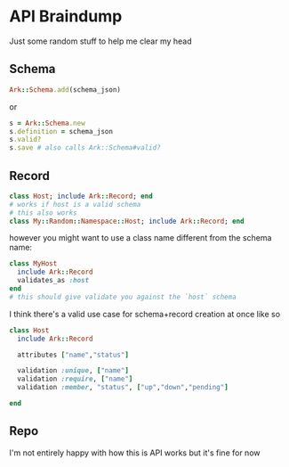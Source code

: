# API Braindump
Just some random stuff to help me clear my head

## Schema

```ruby
Ark::Schema.add(schema_json)
```

or

```ruby
s = Ark::Schema.new
s.definition = schema_json
s.valid?
s.save # also calls Ark::Schema#valid?
```

## Record

```ruby
class Host; include Ark::Record; end
# works if host is a valid schema
# this also works
class My::Random::Namespace::Host; include Ark::Record; end
```
however you might want to use a class name different from the schema name:

```ruby
class MyHost
  include Ark::Record
  validates_as :host
end
# this should give validate you against the `host` schema
```

I think there's a valid use case for schema+record creation at once like so

```ruby
class Host
  include Ark::Record

  attributes ["name","status"]

  validation :unique, ["name"]
  validation :require, ["name"]
  validation :member, "status", ["up","down","pending"]

end
```

## Repo
I'm not entirely happy with how this is API works but it's fine for now
